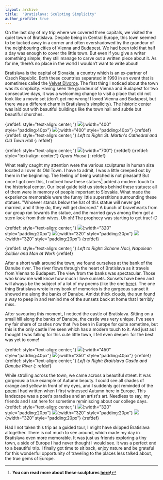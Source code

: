 ```yaml
---
layout: archive
title:  "Bratislava: Sculpting Simplicity"
author_profile: true
---
```

On the last day of my trip where we covered three capitals, we visited the quiet town of Bratislava. Despite being in Central Europe, this town seemed to be tucked away in a corner and often overshadowed by the grandeur of the neighbouring cities of Vienna and Budapest. We had been told that half a day was enough to cover the little town. But even if you give a writer something simple, they still manage to carve out a written piece about it. As for me, there’s no place in the world I wouldn’t want to write about!


Bratislava is the capital of Slovakia, a country which is an ex-partner of Czech Republic. Both these countries separated in 1993 in an event that is sometimes called the [Velvet Divorce](https://en.wikipedia.org/wiki/Dissolution_of_Czechoslovakia). The first thing I noticed about the town was its simplicity. Having seen the grandeur of Vienna and Budapest for two consecutive days, it was a welcoming change to visit a place that did not look like a movie set (don't get me wrong! I loved Vienna and Budapest, but there was a different charm in Bratislava's simplicity). The historic center was laid out with beautiful buildings like the town hall and subtle but beautiful churches. 

{:refdef: style="text-align: center;"}
![](/images/Bratislava5.jpg){:width="400" style="padding:40px"} 
![](/images/Bratislava6.jpg){:width="400" style="padding:40px"} 
{:refdef}
{:refdef: style="text-align: center;"}
*Left to Right: St. Martin's Cathedral and Old Town Hall*
{: refdef}

{:refdef: style="text-align: center;"}
![](/images/Bratislava4.jpg){:width="700"}
{:refdef}
{:refdef: style="text-align: center;"}
*Opera House*
{: refdef}

What really caught my attention were the various sculptures in human size located all over its Old Town. I have to admit, I was a little creeped out by them in the beginning. The feeling of being watched is not pleasant! But once I got over this, I noticed how these statues[^1] added a modern touch to the historical center. Our local guide told us stories behind these statues: all of them were in memory of people important to Slovakia. What made the experience memorable were the funny little superstitions surrounding these statues. "Whoever stands below the hat of this statue will never get married, and if they do, they will get divorced." A bunch of bravehearts from our group ran towards the statue, and the married guys among them got a stern look from their wives. Uh oh! The prophecy was starting to get true! :D

{:refdef: style="text-align: center;"}
![](/images/Bratislava1.jpg){:width="320" style="padding:20px"} 
![](/images/Bratislava2.jpg){:width="320" style="padding:20px"} 
![](/images/Bratislava3.jpg){:width="320" style="padding:20px"} 
{:refdef} 

{:refdef: style="text-align: center;"}
*Left to Right: Schone Naci, Napolean Soldier and Man at Work*
{:refdef} 

After a short walk around the town, we found ourselves at the bank of the Danube river. The river flows through the heart of Bratislava as it travels from Vienna to Budapest. The view from the banks was spectacular. Those who know me well know how much I love sunsets. Sunsets have been and will always be the subject of a lot of my poems (like the one [here](https://allpoetry.com/poem/14030763-The-Lost-Sunsets-by-Mugdhak)). The one thing Bratislava wrote in my book of memories is the gorgeous sunset it showed me along the banks of Danube. Amidst thick clouds, the sun found a way to peep in and remind me of the sunsets back at home that I terribly miss. 

After savouring this moment, I noticed the castle of Bratislava. Sitting on a small hill along the banks of Danube, the castle was very unique. I've seen my fair share of castles now that I've been in Europe for quite sometime, but this is the only castle I've seen which has a modern touch to it. And just as I thought I was falling for this cute little town, I fell even deeper: for the best was yet to come!

{:refdef: style="text-align: center;"}
![](/images/Bratislava7.jpg){:width="450" style="padding:40px"} 
![](/images/Bratislava8.jpg){:width="350" style="padding:40px"} 
{:refdef}
{:refdef: style="text-align: center;"}
*Left to Right: Bratislava Castle and Danube River*
{: refdef}

While strolling across the town, we came across a beautiful street. It was gorgeous: a true example of Autumn beauty. I could see all shades of orange and yellow in front of my eyes, and I suddenly got reminded of the [poem](https://allpoetry.com/poem/14783571-Harvest-by-Mugdhak) I had written when I first witnessed Autumn here in Europe. This landscape was a poet's paradise and an artist's art. Needless to say, my friends and I sat here for sometime reminiscing about our college days. 
{:refdef: style="text-align: center;"}
![](/images/Bratislava9.jpg){:width="320" style="padding:20px"} 
![](/images/Bratislava10.jpg){:width="320" style="padding:20px"} 
![](/images/Bratislava11.jpg){:width="320" style="padding:20px"} 
{:refdef} 

Had I not taken this trip as a guided tour, I might have skipped Bratislava altogether. There is not much to see around, which made my day in Bratislava even more memorable. It was just us friends exploring a tiny town, a side of Europe I had never thought I would see. It was a perfect end to a beautiful trip. I finally got time to sit back, enjoy nature and be grateful for this wonderful opportunity of traveling to the places less talked about, the true gems of Europe.

[^1]: **You can read more about these sculptures [here](https://www.welcometobratislava.eu/bratislava-statues/)!**